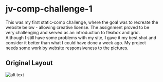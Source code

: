# jv-comp-challenge-1

This was my first static-comp challenge, where the goal was to recreate the website below - allowing creative license. The assignment proved to be very challenging and served as an introduction to flexbox and grid. Although I still have some problems with my site, I gave it my best shot and consider it better than what I could have done a week ago. My project needs some work by website responsiveness to the pictures. 

## Original Layout
![alt text](https://user-images.githubusercontent.com/jobbotrock/jv-comp-challenge-1/master/Screen%20Shot%202020-05-26%20at%203.35.22%20AM.png)
##


